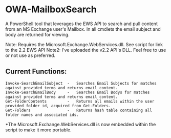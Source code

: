 # OWA-MailboxSearch
A PowerShell tool that leverages the EWS API to search and pull content from an MS Exchange user's Mailbox. In all cmdlets the email subject and body are returned for viewing.

Note: Requires the Microsoft.Exchange.WebServices.dll. See script for link to the 2.2 EWS API
Note2: I've uploaded the v2.2 API's DLL. Feel free to use or not use as preferred.


## Current Functions:
    Invoke-SearchEmailSubject  -   Searches Email Subjects for matches against provided terms and returns email content.
    Invoke-SearchEmailBody     -   Searches Email Bodys for matches against provided terms and returns email content.
    Get-FolderContents         -   Returns all emails within the user provided folder id, acquired from Get-Folders.
    Get-Folders                -   Returns hash table containing all folder names and associated ids.
    
*The Microsoft.Exchange.WebServices.dll is now embedded within the script to make it more portable.
    



